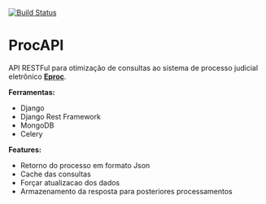 [![Build Status](https://travis-ci.org/tiagoamx/ProcAPI.svg?branch=master)](https://travis-ci.org/tiagoamx/ProcAPI)

# ProcAPI

API RESTFul para otimização de consultas ao sistema de processo judicial eletrônico **[Eproc](http://eproc.tjto.jus.br/)**.

**Ferramentas:**

* Django
* Django Rest Framework
* MongoDB
* Celery

**Features:**

* Retorno do processo em formato Json
* Cache das consultas
* Forçar atualizacao dos dados
* Armazenamento da resposta para posteriores processamentos
